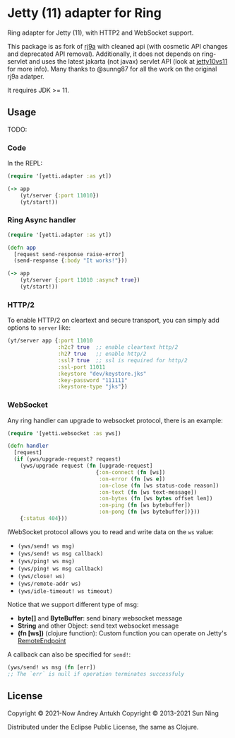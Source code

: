 # Jetty (11) adapter for Ring

Ring adapter for Jetty (11), with HTTP2 and WebSocket support.

This package is as fork of [rj9a][1] with cleaned api (with cosmetic
API changes and deprecated API removal). Additionally, it does not
depends on ring-servlet and uses the latest jakarta (not javax)
servlet API (look at [jetty10vs11][2] for more info). Many thanks to
@sunng87 for all the work on the original rj9a adatper.

[1]: https://github.com/sunng87/ring-jetty9-adapter
[2]: https://webtide.com/jetty-10-and-11-have-arrived

It requires JDK >= 11.

## Usage

TODO:

### Code

In the REPL:

```clojure
(require '[yetti.adapter :as yt])

(-> app
    (yt/server {:port 11010})
    (yt/start!))
```

### Ring Async handler

```clojure
(require '[yetti.adapter :as yt])

(defn app
  [request send-response raise-error]
  (send-response {:body "It works!"}))

(-> app
    (yt/server {:port 11010 :async? true})
    (yt/start!))
```

### HTTP/2

To enable HTTP/2 on cleartext and secure transport, you can simply add
options to `server` like:

```clojure
(yt/server app {:port 11010
                :h2c? true  ;; enable cleartext http/2
                :h2? true   ;; enable http/2
                :ssl? true  ;; ssl is required for http/2
                :ssl-port 11011
                :keystore "dev/keystore.jks"
                :key-password "111111"
                :keystore-type "jks"})
```

### WebSocket

Any ring handler can upgrade to websocket protocol, there is an example:

```clojure
(require '[yetti.websocket :as yws])

(defn handler
  [request]
  (if (yws/upgrade-request? request)
    (yws/upgrade request (fn [upgrade-request]
                            {:on-connect (fn [ws])
                             :on-error (fn [ws e])
                             :on-close (fn [ws status-code reason])
                             :on-text (fn [ws text-message])
                             :on-bytes (fn [ws bytes offset len])
                             :on-ping (fn [ws bytebuffer])
                             :on-pong (fn [ws bytebuffer])}))
    {:status 404}))
```

IWebSocket protocol allows you to read and write data on the `ws` value:

* `(yws/send! ws msg)`
* `(yws/send! ws msg callback)`
* `(yws/ping! ws msg)`
* `(yws/ping! ws msg callback)`
* `(yws/close! ws)`
* `(yws/remote-addr ws)`
* `(yws/idle-timeout! ws timeout)`

Notice that we support different type of msg:

* **byte[]** and **ByteBuffer**: send binary websocket message
* **String** and other Object: send text websocket message
* **(fn [ws])** (clojure function): Custom function you can operate on Jetty's [RemoteEndpoint][3]

[3]: https://www.eclipse.org/jetty/javadoc/jetty-11/org/eclipse/jetty/websocket/api/RemoteEndpoint.html

A callback can also be specified for `send!`:

```clojure
(yws/send! ws msg (fn [err])
;; The `err` is null if operation terminates successfuly

```

## License

Copyright © 2021-Now Andrey Antukh
Copyright © 2013-2021 Sun Ning

Distributed under the Eclipse Public License, the same as Clojure.
